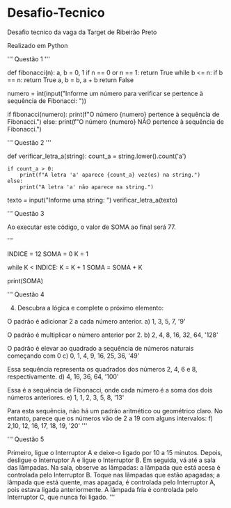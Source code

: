 # Desafio-Tecnico
Desafio tecnico da vaga da Target de Ribeirão Preto

Realizado em Python

'''
Questão 1
'''

def fibonacci(n):
    a, b = 0, 1
    if n == 0 or n == 1:
        return True
    while b <= n:
        if b == n:
            return True
        a, b = b, a + b
    return False

numero = int(input("Informe um número para verificar se pertence à sequência de Fibonacci: "))

if fibonacci(numero):
    print(f"O número {numero} pertence à sequência de Fibonacci.")
else:
    print(f"O número {numero} NÃO pertence à sequência de Fibonacci.")


'''
Questão 2
'''

def verificar_letra_a(string):
    count_a = string.lower().count('a')
    
    if count_a > 0:
        print(f"A letra 'a' aparece {count_a} vez(es) na string.")
    else:
        print("A letra 'a' não aparece na string.")

texto = input("Informe uma string: ")
verificar_letra_a(texto)


'''
Questão 3

Ao executar este código, o valor de SOMA ao final será 77.

'''

INDICE = 12
SOMA = 0
K = 1

while K < INDICE:
    K = K + 1
    SOMA = SOMA + K


print(SOMA)


'''
Questão 4

4) Descubra a lógica e complete o próximo elemento:

O padrão é adicionar 2 a cada número anterior.
a) 1, 3, 5, 7, '9'

O padrão é multiplicar o número anterior por 2.
b) 2, 4, 8, 16, 32, 64, '128'

O padrão é elevar ao quadrado a sequência de números naturais 
começando com 0
c) 0, 1, 4, 9, 16, 25, 36, '49'

Essa sequência representa os quadrados dos números 2, 4, 6 e 8, respectivamente.
d) 4, 16, 36, 64, '100'

Essa é a sequência de Fibonacci, onde cada número é a soma dos dois números anteriores.
e) 1, 1, 2, 3, 5, 8, '13'

Para esta sequência, não há um padrão aritmético ou geométrico claro. 
No entanto, parece que os números vão de 2 a 19 com alguns intervalos:
f) 2,10, 12, 16, 17, 18, 19, '20'
'''


'''
Questão 5

Primeiro, ligue o Interruptor A e deixe-o ligado por 10 a 15 minutos. Depois, desligue o Interruptor A e ligue o Interruptor B. 
Em seguida, vá até a sala das lâmpadas. Na sala, observe as lâmpadas: a lâmpada que está acesa é controlada pelo Interruptor B. 
Toque nas lâmpadas que estão apagadas; a lâmpada que está quente, mas apagada, é controlada pelo Interruptor A, pois estava ligada anteriormente. 
A lâmpada fria é controlada pelo Interruptor C, que nunca foi ligado.
'''
